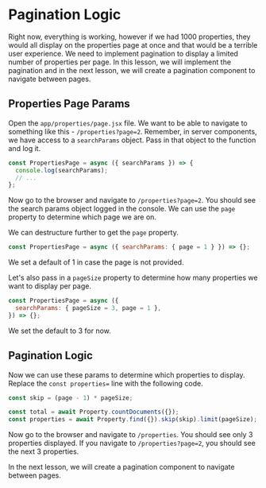 # Pagination Logic

Right now, everything is working, however if we had 1000 properties, they would all display on the properties page at once and that would be a terrible user experience. We need to implement pagination to display a limited number of properties per page. In this lesson, we will implement the pagination and in the next lesson, we will create a pagination component to navigate between pages.

## Properties Page Params

Open the `app/properties/page.jsx` file. We want to be able to navigate to something like this - `/properties?page=2`. Remember, in server components, we have access to a `searchParams` object. Pass in that object to the function and log it.

```javascript
const PropertiesPage = async ({ searchParams }) => {
  console.log(searchParams);
  // ...
};
```

Now go to the browser and navigate to `/properties?page=2`. You should see the search params object logged in the console. We can use the `page` property to determine which page we are on.

We can destructure further to get the `page` property.

```javascript
const PropertiesPage = async ({ searchParams: { page = 1 } }) => {};
```

We set a default of 1 in case the page is not provided.

Let's also pass in a `pageSize` property to determine how many properties we want to display per page.

```javascript
const PropertiesPage = async ({
  searchParams: { pageSize = 3, page = 1 },
}) => {};
```

We set the default to 3 for now.

## Pagination Logic

Now we can use these params to determine which properties to display. Replace the `const properties=` line with the following code.

```javascript
const skip = (page - 1) * pageSize;

const total = await Property.countDocuments({});
const properties = await Property.find({}).skip(skip).limit(pageSize);
```

Now go to the browser and navigate to `/properties`. You should see only 3 properties displayed. If you navigate to `/properties?page=2`, you should see the next 3 properties.

In the next lesson, we will create a pagination component to navigate between pages.
